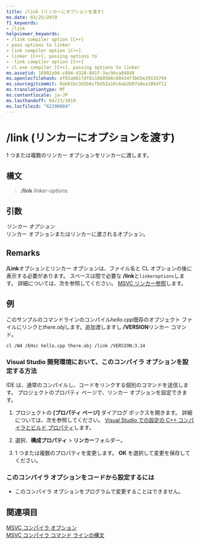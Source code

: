 ```yaml
---
title: /link (リンカーにオプションを渡す)
ms.date: 03/25/2019
f1_keywords:
- /link
helpviewer_keywords:
- /link compiler option [C++]
- pass options to linker
- link compiler option [C++]
- linker [C++], passing options to
- -link compiler option [C++]
- cl.exe compiler [C++], passing options to linker
ms.assetid: 16902a94-c094-4328-841f-3ac94ca04848
ms.openlocfilehash: ef81a6617df811660506c08434f3b65e29155794
ms.sourcegitcommit: 0ab61bc3d2b6cfbd52a16c6ab2b97a8ea1864f12
ms.translationtype: MT
ms.contentlocale: ja-JP
ms.lasthandoff: 04/23/2019
ms.locfileid: "62290684"
---
```

# <a name="link-pass-options-to-linker"></a>/link (リンカーにオプションを渡す)

1 つまたは複数のリンカー オプションをリンカーに渡します。

## <a name="syntax"></a>構文

> **/link** *linker-options*

## <a name="arguments"></a>引数

*リンカー オプション*<br/>
リンカー オプションまたはリンカーに渡されるオプション。

## <a name="remarks"></a>Remarks

**/Link**オプションとリンカー オプションは、ファイル名と CL オプションの後に表示する必要があります。 スペースは間で必要な **/link**と`linkeroptions`します。 詳細については、次を参照してください。 [MSVC リンカー参照](linking.md)します。

## <a name="example"></a>例

このサンプルのコマンドラインのコンパイル*hello.cpp*既存のオブジェクト ファイルにリンクと*there.obj*します。追加渡しますし **/VERSION**リンカー コマンド。

`cl /W4 /EHsc hello.cpp there.obj /link /VERSION:3.14`

### <a name="to-set-this-compiler-option-in-the-visual-studio-development-environment"></a>Visual Studio 開発環境において、このコンパイラ オプションを設定する方法

IDE は、通常のコンパイルし、コードをリンクする個別のコマンドを送信します。 プロジェクトのプロパティ ページで、リンカー オプションを設定できます。

1. プロジェクトの **[プロパティ ページ]** ダイアログ ボックスを開きます。 詳細については、次を参照してください。 [Visual Studio での設定の C++ コンパイラとビルド プロパティ](../working-with-project-properties.md)します。

1. 選択、**構成プロパティ** > **リンカー**フォルダー。

1. 1 つまたは複数のプロパティを変更します。 **OK** を選択して変更を保存してください。

### <a name="to-set-this-compiler-option-programmatically"></a>このコンパイラ オプションをコードから設定するには

- このコンパイラ オプションをプログラムで変更することはできません。

## <a name="see-also"></a>関連項目

[MSVC コンパイラ オプション](compiler-options.md)<br/>
[MSVC コンパイラ コマンド ラインの構文](compiler-command-line-syntax.md)

